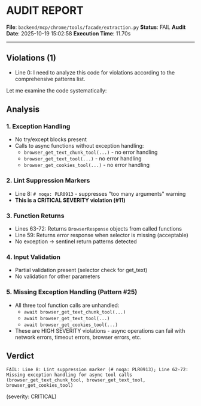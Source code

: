 # AUDIT REPORT

**File**: `backend/mcp/chrome/tools/facade/extraction.py`
**Status**: FAIL
**Audit Date**: 2025-10-19 15:02:58
**Execution Time**: 11.70s

---

## Violations (1)

- Line 0: I need to analyze this code for violations according to the comprehensive patterns list.

Let me examine the code systematically:

## Analysis

### 1. Exception Handling
- No try/except blocks present
- Calls to async functions without exception handling:
  - `browser_get_text_chunk_tool(...)` - no error handling
  - `browser_get_text_tool(...)` - no error handling
  - `browser_get_cookies_tool(...)` - no error handling

### 2. Lint Suppression Markers
- Line 8: `# noqa: PLR0913` - suppresses "too many arguments" warning
- **This is a CRITICAL SEVERITY violation (#11)**

### 3. Function Returns
- Lines 63-72: Returns `BrowserResponse` objects from called functions
- Line 59: Returns error response when selector is missing (acceptable)
- No exception → sentinel return patterns detected

### 4. Input Validation
- Partial validation present (selector check for get_text)
- No validation for other parameters

### 5. Missing Exception Handling (Pattern #25)
- All three tool function calls are unhandled:
  - `await browser_get_text_chunk_tool(...)` 
  - `await browser_get_text_tool(...)`
  - `await browser_get_cookies_tool(...)`
- These are HIGH SEVERITY violations - async operations can fail with network errors, timeout errors, browser errors, etc.

## Verdict

```
FAIL: Line 8: Lint suppression marker (# noqa: PLR0913); Line 62-72: Missing exception handling for async tool calls (browser_get_text_chunk_tool, browser_get_text_tool, browser_get_cookies_tool)
```
 (severity: CRITICAL)
